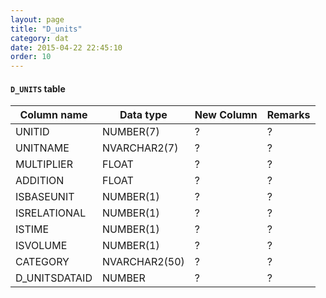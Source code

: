 ```yaml
---
layout: page
title: "D_units"
category: dat
date: 2015-04-22 22:45:10
order: 10
---
```


#### ```D_UNITS``` table

Column name | Data type | New Column | Remarks
--- | --- | --- | ---
UNITID | NUMBER(7) | ?  | ?
UNITNAME | NVARCHAR2(7) | ?  | ?
MULTIPLIER | FLOAT | ?  | ?
ADDITION | FLOAT | ?  | ?
ISBASEUNIT | NUMBER(1) | ?  | ?
ISRELATIONAL | NUMBER(1) | ?  | ?
ISTIME | NUMBER(1) | ?  | ?
ISVOLUME | NUMBER(1) | ?  | ?
CATEGORY | NVARCHAR2(50) | ?  | ?
D_UNITSDATAID | NUMBER | ?  | ?

